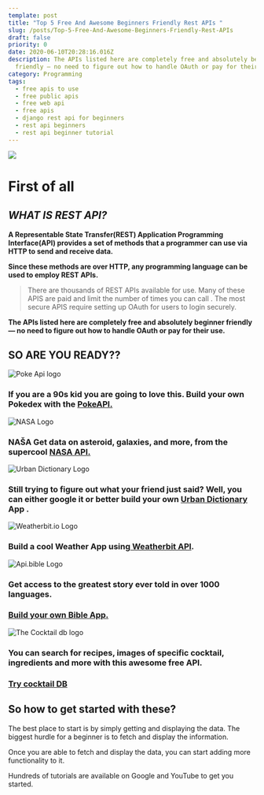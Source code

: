 ```yaml
---
template: post
title: "Top 5 Free And Awesome Beginners Friendly Rest APIs "
slug: /posts/Top-5-Free-And-Awesome-Beginners-Friendly-Rest-APIs
draft: false
priority: 0
date: 2020-06-10T20:28:16.016Z
description: The APIs listed here are completely free and absolutely beginner
  friendly — no need to figure out how to handle OAuth or pay for their use.
category: Programming
tags:
  - free apis to use
  - free public apis
  - free web api
  - free apis
  - django rest api for beginners
  - rest api beginners
  - rest api beginner tutorial
---
```

![](/media/api.jpg)

# First of all

## *WHAT IS REST API?*



**A Representable State Transfer(REST) Application Programming Interface(API) provides a set of methods that a programmer can use via HTTP to send and receive data.**

**Since these methods are over HTTP, any programming language can be used to employ REST APIs.**

> There are thousands of REST APIs available for use. Many of these APIS are paid and limit the number of times you can call . The most secure APIS require setting up OAuth for users to login securely.

**The APIs listed here are completely free and absolutely beginner friendly — no need to figure out how to handle OAuth or pay for their use.**

## SO ARE YOU READY??

![Poke Api logo](/media/download-1-.png)

### If you are a 90s kid you are going to love this. Build your own Pokedex with the [PokeAPI.](https://pokeapi.co/)

![NASA Logo](/media/favicon-192.png)

### NAŠA Get data on asteroid, galaxies, and more, from the supercool [NASA API.](https://api.nasa.gov/)

![Urban Dictionary Logo](/media/download-2-.png)

### Still trying to figure out what your friend just said? Well, you can either google it or better build your own [Urban Dictionary](https://english.api.rakuten.net/community/api/urban-dictionary/details) App .

![Weatherbit.io  Logo](/media/download-3-.png)

### Build a cool Weather App using[ Weatherbit API](https://www.weatherbit.io/).

![Api.bible Logo](/media/build-api-bible.png)

### Get access to the greatest story ever told in over 1000 languages. 

### [Build your own Bible App.](https://scripture.api.bible/)

![The Cocktail db logo](/media/jhbdwejd.jfif)

### You can search for recipes, images of specific cocktail, ingredients and more with this awesome free API.

### [Try cocktail DB](https://www.thecocktaildb.com/api.php)

## So how to get started with these?

The best place to start is by simply getting and displaying the data. The biggest hurdle for a beginner is to fetch and display the information.

Once you are able to fetch and display the data, you can start adding more functionality to it.

Hundreds of tutorials are available on Google and YouTube to get you started.